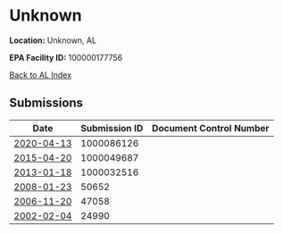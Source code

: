 # Unknown

**Location:** Unknown, AL

**EPA Facility ID:** 100000177756

[Back to AL Index](../../index.md)

## Submissions

| Date | Submission ID | Document Control Number |
|------|--------------|-------------------------|
| [2020-04-13](submissions/1000086126.md) | 1000086126 |  |
| [2015-04-20](submissions/1000049687.md) | 1000049687 |  |
| [2013-01-18](submissions/1000032516.md) | 1000032516 |  |
| [2008-01-23](submissions/50652.md) | 50652 |  |
| [2006-11-20](submissions/47058.md) | 47058 |  |
| [2002-02-04](submissions/24990.md) | 24990 |  |
